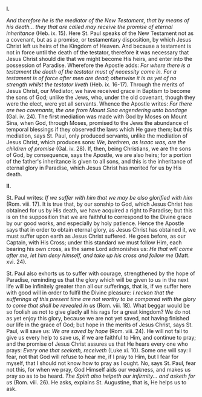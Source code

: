 
**I\.**

*And therefore he is the mediator of the New Testament, that by means of his death... they that are called may receive the promise of eternal inheritance* (Heb. ix. 15). Here St. Paul speaks of the New Testament not as a covenant, but as a promise, or testamentary disposition, by which Jesus Christ left us heirs of the Kingdom of Heaven. And because a testament is not in force until the death of the testator, therefore it was necessary that Jesus Christ should die that we might become His heirs, and enter into the possession of Paradise. Wherefore the Apostle adds: *For where there is a testament the death of the testator must of necessity come in. For a testament is of force after men are dead; otherwise it is as yet of no strength whilst the testator liveth* (Heb. ix. 16-17). Through the merits of Jesus Christ, our Mediator, we have received grace in Baptism to become the sons of God; unlike the Jews, who, under the old covenant, though they were the elect, were yet all servants. Whence the Apostle writes: *For there are two covenants, the one from Mount Sina engendering unto bondage* (Gal. iv. 24). The first mediation was made with God by Moses on Mount Sina, when God, through Moses, promised to the Jews the abundance of temporal blessings if they observed the laws which He gave them; but this mediation, says St. Paul, only produced servants, unlike the mediation of Jesus Christ, which produces sons: *We, brethren, as Isaac was, are the children of promise* (Gal. iv. 28). If, then, being Christians, we are the sons of God, by consequence, says the Apostle, we are also heirs; for a portion of the father\'s inheritance is given to all sons, and this is the inheritance of eternal glory in Paradise, which Jesus Christ has merited for us by His death.

**II\.**

St. Paul writes: *If we suffer with him that we may be also glorified with him* (Rom. viii. 17). It is true that, by our sonship to God, which Jesus Christ has obtained for us by His death, we have acquired a right to Paradise; but this is on the supposition that we are faithful to correspond to the Divine grace by our good works, and especially by holy patience. Hence the Apostle says that in order to obtain eternal glory, as Jesus Christ has obtained it, we must suffer upon earth as Jesus Christ suffered. He goes before, as our Captain, with His Cross; under this standard we must follow Him, each bearing his own cross, as the same Lord admonishes us: *He that will come after me, let him deny himself, and take up his cross and follow me* (Matt. xvi. 24).

St. Paul also exhorts us to suffer with courage, strengthened by the hope of Paradise, reminding us that the glory which will be given to us in the next life will be infinitely greater than all our sufferings, that is, if we suffer here with good will in order to fulfil the Divine pleasure: *I reckon that the sufferings of this present time are not worthy to be compared with the glory to come that shall be revealed in us* (Rom. viii. 18). What beggar would be so foolish as not to give gladly all his rags for a great kingdom? We do not as yet enjoy this glory, because we are not yet saved, not having finished our life in the grace of God; but hope in the merits of Jesus Christ, says St. Paul, will save us: *We are saved by hope* (Rom. viii. 24). He will not fail to give us every help to save us, if we are faithful to Him, and continue to pray; and the promise of Jesus Christ assures us that He hears every one who prays: *Every one that seeketh, receiveth* (Luke xi. 10). Some one will say: I fear, not that God will refuse to hear me, if I pray to Him, but I fear for myself, that I should not know how to pray as I ought. No, says St. Paul, fear not this, for when we pray, God Himself aids our weakness, and makes us pray so as to be heard. *The Spirit also helpeth our infirmity... and asketh for us* (Rom. viii. 26). He asks, explains St. Augustine, that is, He helps us to ask.

